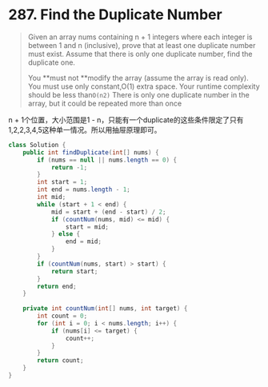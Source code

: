 # 287. Find the Duplicate Number

> Given an array nums containing n + 1 integers where each integer is between 1 and n \(inclusive\), prove that at least one duplicate number must exist. Assume that there is only one duplicate number, find the duplicate one.
>
> You **must not **modify the array \(assume the array is read only\).
> You must use only constant,O\(1\) extra space.
> Your runtime complexity should be less than`O(n2)`
> There is only one duplicate number in the array, but it could be repeated more than once

n + 1个位置，大小范围是1 - n，只能有一个duplicate的这些条件限定了只有1,2,2,3,4,5这种单一情况。所以用抽屉原理即可。

```java
class Solution {
    public int findDuplicate(int[] nums) {
        if (nums == null || nums.length == 0) {
            return -1;
        }
        int start = 1;
        int end = nums.length - 1;
        int mid;
        while (start + 1 < end) {
            mid = start + (end - start) / 2;
            if (countNum(nums, mid) <= mid) {
                start = mid;
            } else {
                end = mid;
            }
        }
        if (countNum(nums, start) > start) {
            return start;
        }
        return end;
    }
    
    private int countNum(int[] nums, int target) {
        int count = 0;
        for (int i = 0; i < nums.length; i++) {
            if (nums[i] <= target) {
                count++;
            }
        }
        return count;
    }
}
```



